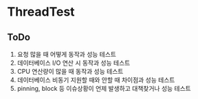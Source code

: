# ThreadTest

## ToDo
1. 요청 많을 때 어떻게 동작과 성능 테스트
2. 데이터베이스 I/O 연산 시 동작과 성능 테스트
3. CPU 연산량이 많을 때 동작과 성능 테스트
4. 데이터베이스 비동기 지원할 때와 안할 때 차이점과 성능 테스트
5. pinning, block 등 이슈상황이 언제 발생하고 대책찾거나 성능 테스트